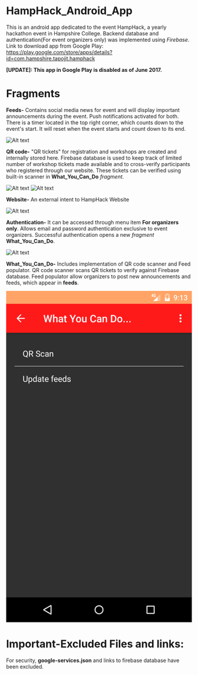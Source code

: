 # HampHack_Android_App
This is an android app dedicated to the event HampHack, a yearly hackathon event in Hampshire College. Backend database and authentication(For event organizers only) was implemented using *Firebase*. Link to download app from Google Play: https://play.google.com/store/apps/details?id=com.hampshire.tapojit.hamphack

**[UPDATE]: This app in Google Play is disabled as of June 2017.**

# Fragments
**Feeds-** Contains social media news for event and will display important announcements during the event. Push notifications activated for both. There is a timer located in the top right corner, which counts down to the event's start. It will reset when the event starts and count down to its end.

![Alt text](https://lh3.googleusercontent.com/t3GxUmiKBppdrcwZ9GepSU-wwZ5q9e8lNOOJhHmtEhOq1hzWCUOBZ0h2rFkKc2u5zokQ=h900-rw "Optional text")

**QR code-**
"QR tickets" for registration and workshops are created and internally stored here. Firebase database is used to keep track of limited number of workshop tickets made available and to cross-verify participants who registered through our website. These tickets can be verified using built-in scanner in **What_You_Can_Do** *fragment*.

![Alt text](https://lh3.googleusercontent.com/zfuqAuLp5SbKI1JDLWMGdFrBtRulOMjRV35n6IDBdSAlTHNUW87VEWXH-0MXRoTtW0gS=h900-rw "Optional text")
![Alt text](https://lh3.googleusercontent.com/1HhkObDskZeJTLMMevjpsJ12nfWQ1zwTxvToWszqSQOf71MZTNWgP501cQyGIt6Nl1o=h900-rw "Optional text")

**Website-**
An external intent to HampHack Website

![Alt text](https://lh3.googleusercontent.com/bXsdg6LJZZJdc6hqbEm8GsBkI6zskDpul7pxR98Q6yTxdS9wC0iLJu9TkBqpKgZ7dA=h900-rw "Optional text")

**Authentication-**
It can be accessed through menu item **For organizers only**. Allows email and password authentication exclusive to event organizers. Successful authentication opens a new *fragment* **What_You_Can_Do**.


![Alt text](https://lh3.googleusercontent.com/7PQEK99NEIqARoHzs5bq325c3_Lm_wy2KVVF78D5WikJP6zr3Vv1r1ZiOg9_wSLZ8bc=h900-rw "Optional text")

**What_You_Can_Do-** Includes implementation of QR code scanner and Feed populator. QR code scanner scans QR tickets to verify against Firebase database. Feed populator allow organizers to post new announcements and feeds, which appear in **feeds**.  

<img src="https://raw.githubusercontent.com/Tapojit/HampHack_Android_App/master/wycando_and.png" alt="alt text" width="506" height="900">

# Important-Excluded Files and links:
For security, **google-services.json** and links to firebase database have been excluded.
